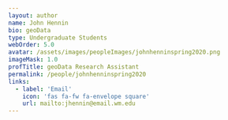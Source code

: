 ```yaml
---
layout: author
name: John Hennin
bio: geoData
type: Undergraduate Students
webOrder: 5.0
avatar: /assets/images/peopleImages/johnhenninspring2020.png
imageMask: 1.0
profTitle: geoData Research Assistant
permalink: /people/johnhenninspring2020
links:
  - label: 'Email'
    icon: 'fas fa-fw fa-envelope square'
    url: mailto:jhennin@email.wm.edu
---
```

